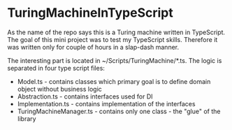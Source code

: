 TuringMachineInTypeScript
=========================

As the name of the repo says this is a Turing machine written in TypeScript. The goal of this mini project was to test my TypeScript skills. Therefore it was written only for couple of hours in a slap-dash manner.

Тhe interesting part is located in ~/Scripts/TuringMachine/*.ts. The logic is separated in four type script files:
* Model.ts - contains classes which primary goal is to define domain object without business logic
* Abstraction.ts - contains interfaces used for DI
* Implementation.ts - contains implementation of the interfaces
* TuringMachineManager.ts - contains only one class - the "glue" of the library
